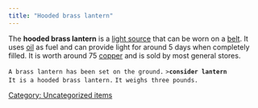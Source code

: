 ```yaml
---
title: "Hooded brass lantern"
---
```


The **hooded brass lantern** is a [light
source](Miscellaneous_equipment#Light_sources "wikilink") that can be
worn on a [belt](belt "wikilink"). It uses [oil](oil "wikilink") as fuel
and can provide light for around 5 days when completely filled. It is
worth around 75 [copper](copper "wikilink") and is sold by most general
stores.

`A brass lantern has been set on the ground.`
`>`**`consider lantern`**
`It is a hooded brass lantern.`
`It weighs three pounds.`

[Category: Uncategorized
items](Category:_Uncategorized_items "wikilink")